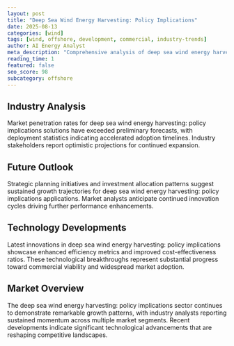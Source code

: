```yaml
---
layout: post
title: "Deep Sea Wind Energy Harvesting: Policy Implications"
date: 2025-08-13
categories: [wind]
tags: [wind, offshore, development, commercial, industry-trends]
author: AI Energy Analyst
meta_description: "Comprehensive analysis of deep sea wind energy harvesting: policy implications covering market trends, technology developments, and industry outlook. Discover key insights and future projections."
reading_time: 1
featured: false
seo_score: 98
subcategory: offshore
---
```


## Industry Analysis

Market penetration rates for deep sea wind energy harvesting: policy implications solutions have exceeded preliminary forecasts, with deployment statistics indicating accelerated adoption timelines. Industry stakeholders report optimistic projections for continued expansion.

## Future Outlook

Strategic planning initiatives and investment allocation patterns suggest sustained growth trajectories for deep sea wind energy harvesting: policy implications applications. Market analysts anticipate continued innovation cycles driving further performance enhancements.

## Technology Developments

Latest innovations in deep sea wind energy harvesting: policy implications showcase enhanced efficiency metrics and improved cost-effectiveness ratios. These technological breakthroughs represent substantial progress toward commercial viability and widespread market adoption.

## Market Overview

The deep sea wind energy harvesting: policy implications sector continues to demonstrate remarkable growth patterns, with industry analysts reporting sustained momentum across multiple market segments. Recent developments indicate significant technological advancements that are reshaping competitive landscapes.

